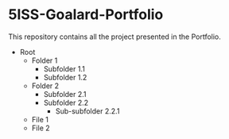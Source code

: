 # 5ISS-Goalard-Portfolio

This repository contains all the project presented in the Portfolio. 
- Root
  - Folder 1
    - Subfolder 1.1
    - Subfolder 1.2
  - Folder 2
    - Subfolder 2.1
    - Subfolder 2.2
      - Sub-subfolder 2.2.1
  - File 1
  - File 2

